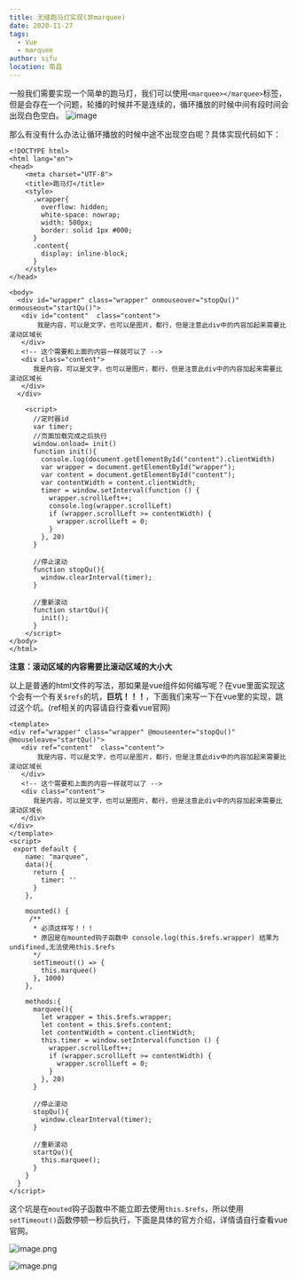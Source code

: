 ```yaml
---
title: 无缝跑马灯实现(非marquee)
date: 2020-11-27
tags: 
  - Vue
  - marquee
author: sifu
location: 南昌
---
```


  一般我们需要实现一个简单的跑马灯，我们可以使用`<marquee></marquee>`标签，但是会存在一个问题，轮播的时候并不是连续的，循环播放的时候中间有段时间会出现白色空白。
![image](http://upload-images.jianshu.io/upload_images/5011280-0f3147d3565283f9.gif?imageMogr2/auto-orient/strip)

那么有没有什么办法让循环播放的时候中途不出现空白呢？具体实现代码如下：

```
<!DOCTYPE html>
<html lang="en">
<head>
    <meta charset="UTF-8">
    <title>跑马灯</title>
    <style>
      .wrapper{
        overflow: hidden;
        white-space: nowrap;
        width: 500px;
        border: solid 1px #000;
      }
      .content{
        display: inline-block;
      }
    </style>
</head>

<body>
  <div id="wrapper" class="wrapper" onmouseover="stopQu()" onmouseout="startQu()">
   <div id="content"  class="content">
       我是内容，可以是文字，也可以是图片，都行，但是注意此div中的内容加起来需要比滚动区域长
   </div>
   <!-- 这个需要和上面的内容一样就可以了 -->
   <div class="content">
      我是内容，可以是文字，也可以是图片，都行，但是注意此div中的内容加起来需要比滚动区域长
   </div>
  </div>
  
    <script>
      //定时器id
      var timer;
      //页面加载完成之后执行
      window.onload= init()
      function init(){
        console.log(document.getElementById("content").clientWidth)
        var wrapper = document.getElementById("wrapper");
        var content = document.getElementById("content");
        var contentWidth = content.clientWidth;
        timer = window.setInterval(function () {
          wrapper.scrollLeft++;
          console.log(wrapper.scrollLeft)
          if (wrapper.scrollLeft >= contentWidth) {
            wrapper.scrollLeft = 0;
          }
        }, 20)
      }

      //停止滚动
      function stopQu(){
        window.clearInterval(timer);
      }

      //重新滚动
      function startQu(){
        init();
      }
    </script>
</body>
</html>
```
**注意：滚动区域的内容需要比滚动区域的大小大**

以上是普通的html文件的写法，那如果是vue组件如何编写呢？在vue里面实现这个会有一个有关`$refs`的坑，**巨坑！！！**，下面我们来写一下在vue里的实现，跳过这个坑。(ref相关的内容请自行查看vue官网)
```
<template>
<div ref="wrapper" class="wrapper" @mouseenter="stopQu()" @mouseleave="startQu()">
   <div ref="content"  class="content">
       我是内容，可以是文字，也可以是图片，都行，但是注意此div中的内容加起来需要比滚动区域长
   </div>
   <!-- 这个需要和上面的内容一样就可以了 -->
   <div class="content">
      我是内容，可以是文字，也可以是图片，都行，但是注意此div中的内容加起来需要比滚动区域长
   </div>
</div>
</template>
<script>
 export default {
    name: "marquee",
    data(){
      return {
        timer: ''
      }
    },

    mounted() {
     /**
      * 必须这样写！！！
      * 原因是在mounted钩子函数中 console.log(this.$refs.wrapper) 结果为undifined,无法使用this.$refs
      */
      setTimeout(() => {
        this.marquee()
      }, 1000)
    },

    methods:{
      marquee(){
        let wrapper = this.$refs.wrapper;
        let content = this.$refs.content;
        let contentWidth = content.clientWidth;
        this.timer = window.setInterval(function () {
          wrapper.scrollLeft++;
          if (wrapper.scrollLeft >= contentWidth) {
            wrapper.scrollLeft = 0;
          }
        }, 20)
      }

      //停止滚动
      stopQu(){
        window.clearInterval(timer);
      }

      //重新滚动
      startQu(){
        this.marquee();
      }
    }
  }
</script>
```
这个坑是在`mouted`钩子函数中不能立即去使用`this.$refs`，所以使用`setTimeout()`函数停顿一秒后执行，下面是具体的官方介绍，详情请自行查看vue官网。

![image.png](https://upload-images.jianshu.io/upload_images/5011280-a7590d50ece3f352.png?imageMogr2/auto-orient/strip%7CimageView2/2/w/1240)


![image.png](https://upload-images.jianshu.io/upload_images/5011280-4d78fa70cecc6485.png?imageMogr2/auto-orient/strip%7CimageView2/2/w/1240)

